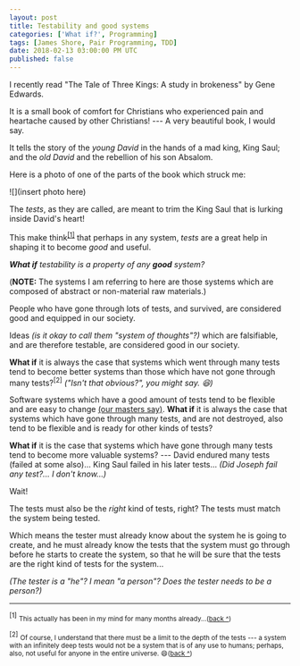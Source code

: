 ```yaml
---
layout: post
title: Testability and good systems
categories: ['What if?', Programming]
tags: [James Shore, Pair Programming, TDD]
date: 2018-02-13 03:00:00 PM UTC
published: false
---
```


<!-- February 13, 2018 11:00:00 PM Philippine Time -->

I recently read "The Tale of Three Kings: A study in brokeness" by Gene Edwards.

It is a small book of comfort for Christians who experienced pain and heartache caused by other Christians! --- A very beautiful book, I would say.

It tells the story of the _young David_ in the hands of a mad king, King Saul; and the _old David_ and the rebellion of his son Absalom.




<!--more-->

Here is a photo of one of the parts of the book which struck me:

![](insert photo here)


The _tests_, as they are called, are meant to trim the King Saul that is lurking inside David's heart!

This make think<sup id="footnote-indicator-1">[[1]](#footnote-1)</sup> that perhaps in any system, _tests_ are a great help in shaping it to become _good_ and useful.


_**What if** testability is a property of any **good** system?_

(**NOTE:** The systems I am referring to here are those systems which are composed of abstract or non-material raw materials.)

People who have gone through lots of tests, and survived, are considered good and equipped in our society.

Ideas _(is it okay to call them "system of thoughts"?)_ which are falsifiable, and are therefore testable, are considered good in our society.

**What if** it is always the case that systems which went through many tests tend to become better systems than those which have not gone through many tests?<sup id="footnote-2">[2]</sup> _("Isn't that obvious?", you might say. :laughing:)_

Software systems which have a good amount of tests tend to be flexible and are easy to change [(our masters say)](/memorabilia/quotes/tdd/). **What if** it is always the case that systems which have gone through many tests, and are not destroyed, also tend to be flexible and is ready for other kinds of tests?

**What if** it is the case that systems which have gone through many tests tend to become more valuable systems? --- David endured many tests (failed at some also)... King Saul failed in his later tests... _(Did Joseph fail any test?... I don't know...)_



Wait!

The tests must also be the _right_ kind of tests, right? The tests must match the system being tested.

Which means the tester must already know about the system he is going to create, and he must already know the tests that the system must go through before he starts to create the system, so that he will be sure that the tests are the right kind of tests for the system...

_(The tester is a "he"? I mean "a person"? Does the tester needs to be a person?)_






----------


<sup id="footnote-1">[1]</sup>
<small>This actually has been in my mind for many months already...([back ^](#footnote-indicator-1))</small>



<sup id="footnote-2">[2]</sup>
<small>Of course, I understand that there must be a limit to the depth of the tests --- a system with an infinitely deep tests would not be a system that is of any use to humans; perhaps, also, not useful for anyone in the entire universe. :smile:([back ^](#footnote-indicator-2))</small>

